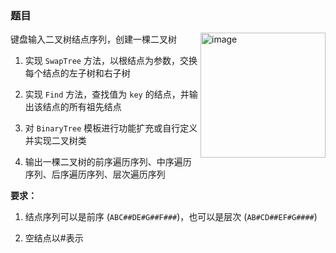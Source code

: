 ### 题目

<img align="right" width="200" alt="image" src="https://github.com/user-attachments/assets/eb811bea-fb9d-4f04-ad15-c016b424fc47" />

键盘输入二叉树结点序列，创建一棵二叉树

1. 实现 `SwapTree` 方法，以根结点为参数，交换每个结点的左子树和右子树

2. 实现 `Find` 方法，查找值为 `key` 的结点，并输出该结点的所有祖先结点

3. 对 `BinaryTree` 模板进行功能扩充或自行定义并实现二叉树类

4. 输出一棵二叉树的前序遍历序列、中序遍历序列、后序遍历序列、层次遍历序列

**要求：**

1. 结点序列可以是前序 (`ABC##DE#G##F###`)，也可以是层次 (`AB#CD##EF#G####`)

2. 空结点以#表示
